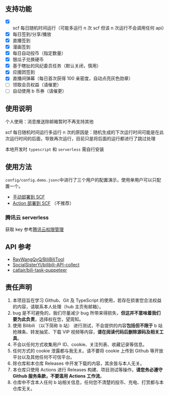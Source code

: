 ## 支持功能

- [x] scf 每日随机时间运行（可能多运行 n 次 scf 但该 n 次运行不会调用任何 api）
- [x] 每日签到/分享/播放
- [x] 直播签到
- [x] 漫画签到
- [x] 每日自动投币（指定数量）
- [x] 银瓜子兑换硬币
- [x] 基于瞎扯的风纪委员任务（默认关闭，慎用）
- [x] 应援团签到
- [x] 直播间弹幕（每日首次获得 100 亲密度，自动点亮灰色勋章）
- [ ] 领取会员权益（请催更）
- [ ] 自动使用 b 币券（请催更）

## 使用说明

个人使用：消息推送除邮箱暂时不再支持其他

scf 每日随机时间运行多运行 n 次的原因是：随机生成的下次运行时间可能是在此次运行时间的后面，导致再次运行，目前只是将后面的运行都进行了跳过处理

本地开发时 `typescript` 和 `serverless` 需自行安装

## 使用方法

`config/config.demo.jsonc`中进行了三个用户的配置演示，使用单用户可以只配置一个。

- [手动部署到 SCF](https://github.com/catlair/BiliTools/issues/18)
- [Action 部署到 SCF](https://github.com/catlair/BiliTools/issues/20) （不推荐）

### 腾讯云 serverless

获取 key 参考[腾讯云权限管理](https://cloud.tencent.com/document/product/583/44786)

## API 参考

- [RayWangQvQ/BiliBiliTool](https://github.com/RayWangQvQ/BiliBiliTool)
- [SocialSisterYi/bilibili-API-collect](https://github.com/SocialSisterYi/bilibili-API-collect)
- [catlair/bili-task-puppeteer](https://github.com/catlair/bili-task-puppeteer)

## 责任声明

1. 本项目旨在学习 Github、Git 及 TypeScript 的使用，若存在损害您合法权益的内容，请联系本人处理（hub 主页有邮箱）。
2. bug 是不可避免的，我们尽量减少 bug 所带来得损失，**但这并不意味着我们要为此负责**，选择权在您，望周知。
3. 使用 Bilibili （以下简称 b 站） 进行测试，不会提供的内容**包括但不限于** b 站抢辣条、转发抽奖、下载 VIP 视频等内容，**请在阅读代码后删除源码及相关工具**。
4. 不会以任何方式收集用户 ID、cookie、关注列表、收藏记录等信息。
5. 任何方式的 cookie 泄露都与我无关。请不要将 cookie 上传到 Github 等开放平台以及其他任何不可信平台。
6. 除仓库和本仓库 Releases 中开发下载的内容，其余皆与本人无关。
7. 本仓库只使用 Actions 进行 Releases 构建、项目测试等操作。**请您务必遵守 Github 服务条款，不要滥用 Actions 工作流**。
8. 仓库中不含本人任何 b 站相关信息，任何您不清楚的投币、充电、打赏都与本仓库无关。
